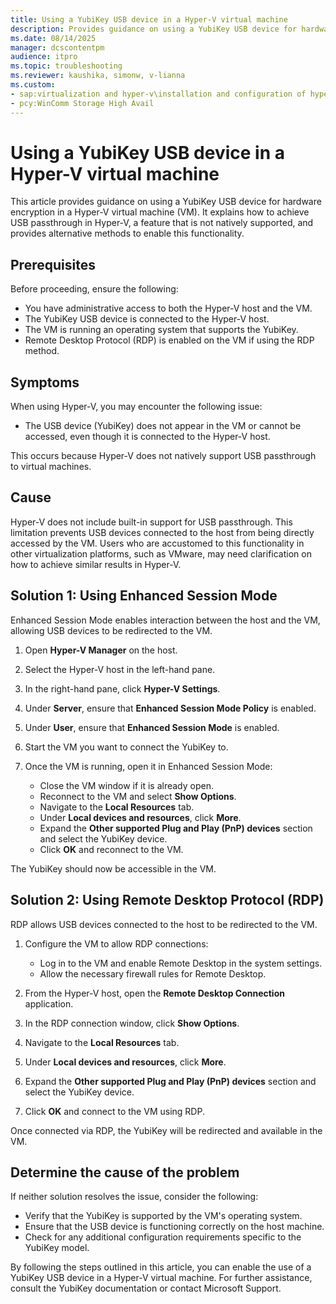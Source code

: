 ```yaml
---
title: Using a YubiKey USB device in a Hyper-V virtual machine
description: Provides guidance on using a YubiKey USB device for hardware encryption in a Hyper-V virtual machine (VM).
ms.date: 08/14/2025
manager: dcscontentpm
audience: itpro
ms.topic: troubleshooting
ms.reviewer: kaushika, simonw, v-lianna
ms.custom:
- sap:virtualization and hyper-v\installation and configuration of hyper-v
- pcy:WinComm Storage High Avail
---
```

# Using a YubiKey USB device in a Hyper-V virtual machine

This article provides guidance on using a YubiKey USB device for hardware encryption in a Hyper-V virtual machine (VM). It explains how to achieve USB passthrough in Hyper-V, a feature that is not natively supported, and provides alternative methods to enable this functionality.

## Prerequisites

Before proceeding, ensure the following:

* You have administrative access to both the Hyper-V host and the VM.
* The YubiKey USB device is connected to the Hyper-V host.
* The VM is running an operating system that supports the YubiKey.
* Remote Desktop Protocol (RDP) is enabled on the VM if using the RDP method.

## Symptoms

When using Hyper-V, you may encounter the following issue:

* The USB device (YubiKey) does not appear in the VM or cannot be accessed, even though it is connected to the Hyper-V host.

This occurs because Hyper-V does not natively support USB passthrough to virtual machines.

## Cause

Hyper-V does not include built-in support for USB passthrough. This limitation prevents USB devices connected to the host from being directly accessed by the VM. Users who are accustomed to this functionality in other virtualization platforms, such as VMware, may need clarification on how to achieve similar results in Hyper-V.

## Solution 1: Using Enhanced Session Mode

Enhanced Session Mode enables interaction between the host and the VM, allowing USB devices to be redirected to the VM.

1. Open **Hyper-V Manager** on the host.
2. Select the Hyper-V host in the left-hand pane.
3. In the right-hand pane, click **Hyper-V Settings**.
4. Under **Server**, ensure that **Enhanced Session Mode Policy** is enabled.
5. Under **User**, ensure that **Enhanced Session Mode** is enabled.
6. Start the VM you want to connect the YubiKey to.
7. Once the VM is running, open it in Enhanced Session Mode:

   * Close the VM window if it is already open.
   * Reconnect to the VM and select **Show Options**.
   * Navigate to the **Local Resources** tab.
   * Under **Local devices and resources**, click **More**.
   * Expand the **Other supported Plug and Play (PnP) devices** section and select the YubiKey device.
   * Click **OK** and reconnect to the VM.

The YubiKey should now be accessible in the VM.

## Solution 2: Using Remote Desktop Protocol (RDP)

RDP allows USB devices connected to the host to be redirected to the VM.

1. Configure the VM to allow RDP connections:

   * Log in to the VM and enable Remote Desktop in the system settings.
   * Allow the necessary firewall rules for Remote Desktop.

2. From the Hyper-V host, open the **Remote Desktop Connection** application.
3. In the RDP connection window, click **Show Options**.
4. Navigate to the **Local Resources** tab.
5. Under **Local devices and resources**, click **More**.
6. Expand the **Other supported Plug and Play (PnP) devices** section and select the YubiKey device.
7. Click **OK** and connect to the VM using RDP.

Once connected via RDP, the YubiKey will be redirected and available in the VM.

## Determine the cause of the problem

If neither solution resolves the issue, consider the following:

* Verify that the YubiKey is supported by the VM's operating system.
* Ensure that the USB device is functioning correctly on the host machine.
* Check for any additional configuration requirements specific to the YubiKey model.

By following the steps outlined in this article, you can enable the use of a YubiKey USB device in a Hyper-V virtual machine. For further assistance, consult the YubiKey documentation or contact Microsoft Support.
